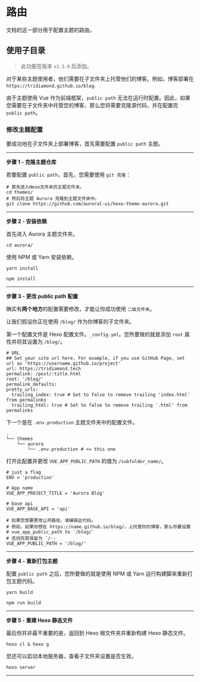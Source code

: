 # 路由

文档的这一部分用于配置主题的路由。

## 使用子目录

> 此功能在版本 `v1.3.0` 后添加。

对于某些主题使用者，他们需要在子文件夹上托管他们的博客。例如，博客部署在 `https://tridiamond.github.io/blog`.

由于主题使用 Vue 作为前端框架，`public path` 无法在运行时配置。因此，如果您需要在子文件夹中托管您的博客，那么您将需要克隆源代码，并在配置完 `public path`。

### 修改主题配置

要成功地在子文件夹上部署博客，首先需要配置 `public path` 主题。

---

**步骤 1 - 克隆主题仓库**

若要配置 `public path`，首先，您需要使用 `git 克隆`：

```shell:no-line-numbers
# 首先进入Hexo文件夹的主题文件夹。
cd themes/
# 然后将主题 Aurora 克隆到主题文件夹中。
git clone https://github.com/auroral-ui/hexo-theme-aurora.git
```

---

**步骤 2 - 安装依赖**

首先进入 Aurora 主题文件夹。

```shell:no-line-numbers
cd aurora/
```

使用 NPM 或 Yarn 安装依赖。

<CodeGroup>
  <CodeGroupItem title="YARN">

```shell:no-line-numbers
yarn install
```

  </CodeGroupItem>

  <CodeGroupItem title="NPM">

```shell:no-line-numbers
npm install
```

  </CodeGroupItem>
</CodeGroup>

---

**步骤 3 - 更改 public path 配置**

确实有**两个地方**的配置需要修改，才能让你成功使用 `二级文件夹`。

让我们假设你正在使用 `/blog/` 作为你博客的子文件夹。

第一个配置文件是 Hexo 配置文件。`_config.yml`。您所要做的就是添加 `root` 属性并将其设置为 `/blog/`。

```yaml:no-line-numbers{5}
# URL
## Set your site url here. For example, if you use GitHub Page, set url as 'https://username.github.io/project'
url: https://tridiamond.tech
permalink: /post/:title.html
root: '/blog/'
permalink_defaults:
pretty_urls:
  trailing_index: true # Set to false to remove trailing 'index.html' from permalinks
  trailing_html: true # Set to false to remove trailing '.html' from permalinks
```

下一个是在 `.env.production` 主题文件夹中的配置文件。

```shell:no-line-numbers{4}
.
└── themes
    └── aurora
        └── .env.production # <= this one
```

打开此配置并更改 `VUE_APP_PUBLIC_PATH` 的值为 `/subfolder_name/`。

```shell:no-line-numbers{14}
# just a flag
ENV = 'production'

# App name
VUE_APP_PROJECT_TITLE = 'Aurora Blog'

# base api
VUE_APP_BASE_API = 'api'

# 如果您想要更改公共路径，请编辑此代码。
# 例如，如果你想在 https://name.github.io/blog/，上托管你的博客，那么你要设置
# vue_app_public_path to `/blog/`
# 否则将其保留为 `/··
VUE_APP_PUBLIC_PATH = '/blog/'
```

---

**步骤 4 - 重新打包主题**

配置 `public path` 之后，您所要做的就是使用 NPM 或 Yarn 运行构建脚来重新打包主题代码。

<CodeGroup>
  <CodeGroupItem title="YARN">

```shell:no-line-numbers
yarn build
```

  </CodeGroupItem>

  <CodeGroupItem title="NPM">

```shell:no-line-numbers
npm run build
```

  </CodeGroupItem>
</CodeGroup>

---

**步骤 5 - 重建 Hexo 静态文件**

最后但并非最不重要的是，返回到 Hexo 根文件夹并重新构建 Hexo 静态文件。

```shell:no-line-numbers
hexo cl & hexo g
```

您还可以启动本地服务器，查看子文件夹设置是否生效。

```shell:no-line-numbers
hexo server
```

---
